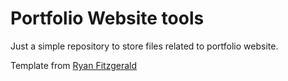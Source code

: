 # Portfolio Website tools

Just a simple repository to store files related to portfolio website.

Template from [Ryan Fitzgerald](https://github.com/RyanFitzgerald/devportfolio)